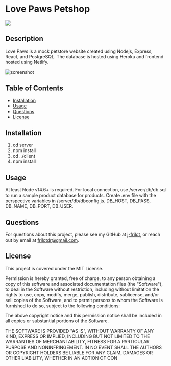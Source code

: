 # Love Paws Petshop

![](https://img.shields.io/badge/license-MIT%20License-blue?style=flat-square)

## Description

Love Paws is a mock petstore website created using Nodejs, Express, React, and PostgreSQL. The database is hosted using Heroku and frontend hosted using Netlify.

![screenshot](https://res.cloudinary.com/dsip2gx3i/image/upload/v1627242665/Love%20Paws/lovepaws-screenshot.png)

## Table of Contents

-   [Installation](#installation)
-   [Usage](#usage)
-   [Questions](#questions)
-   [License](#license)

## Installation

1. cd server
2. npm install
3. cd ../client
4. npm install

## Usage

At least Node v14.6+ is required. For local connection, use /server/db/db.sql to run a sample product database for products. Create .env file with the perspective variables in /server/db/dbconfig.js. DB_HOST, DB_PASS, DB_NAME, DB_PORT, DB_USER.

## Questions

For questions about this project, please see my GitHub at [j-frilot](https://github.com/j-frilot), or reach out by email at frilotdr@gmail.com.

## License

This project is covered under the MIT License.

Permission is hereby granted, free of charge, to any person obtaining a copy of this software and associated documentation files (the "Software"), to deal in the Software without restriction, including without limitation the rights to use, copy, modify, merge, publish, distribute, sublicense, and/or sell copies of the Software, and to permit persons to whom the Software is furnished to do so, subject to the following conditions:

The above copyright notice and this permission notice shall be included in all copies or substantial portions of the Software.

THE SOFTWARE IS PROVIDED "AS IS", WITHOUT WARRANTY OF ANY KIND, EXPRESS OR IMPLIED, INCLUDING BUT NOT LIMITED TO THE WARRANTIES OF MERCHANTABILITY, FITNESS FOR A PARTICULAR PURPOSE AND NONINFRINGEMENT. IN NO EVENT SHALL THE AUTHORS OR COPYRIGHT HOLDERS BE LIABLE FOR ANY CLAIM, DAMAGES OR OTHER LIABILITY, WHETHER IN AN ACTION OF CON
